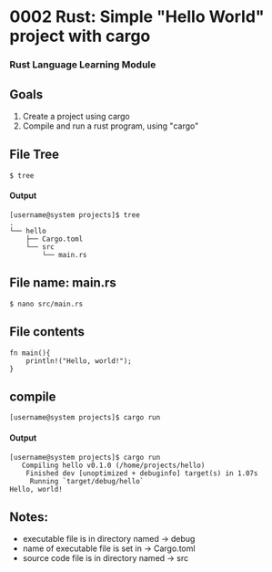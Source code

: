# 0002 Rust: Simple "Hello World" project with cargo
### Rust Language Learning Module

## Goals
1. Create a project using cargo
2. Compile and run a rust program, using "cargo"

## File Tree
```
$ tree
```
#### Output
```
[username@system projects]$ tree
.
└── hello
    ├── Cargo.toml
    └── src
        └── main.rs
```

## File name: main.rs
```
$ nano src/main.rs 
```
## File contents
```
fn main(){
    println!("Hello, world!");
}
```

## compile
```
[username@system projects]$ cargo run

```
#### Output
```
[username@system projects]$ cargo run
   Compiling hello v0.1.0 (/home/projects/hello)
    Finished dev [unoptimized + debuginfo] target(s) in 1.07s
     Running `target/debug/hello`
Hello, world!
```


## Notes:
- executable file is in directory named -> debug
- name of executable file is set in -> Cargo.toml
- source code file is in directory named -> src

